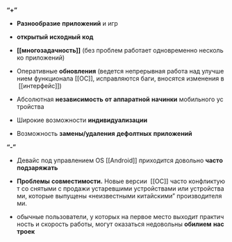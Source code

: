 **“+”**
- **Разнообразие** **приложений** и игр
    
- **открытый** **исходный** **код** 
    
- **[[многозадачность]]** (без проблем работает одновременно несколько приложений)
    
-   Оперативные **обновления** (ведется непрерывная работа над улучшением функционала [[ОС]], исправляются баги, вносятся изменения в [[интерфейс]])
    
-  Абсолютная **независимость** **от** **аппаратной** **начинки** мобильного устройства
    
- Широкие возможности **индивидуализации**
    
-  Возможность **замены/удаления** **дефолтных** **приложений**
    
**“-”**
- Девайс под управлением OS [[Android]] приходится довольно **часто** **подзаряжать**
    
-  **Проблемы** **совместимости.** Новые версии  [[ОС]] часто конфликтуют со снятыми с продажи устаревшими устройствами или устройствами, которые выпущены «неизвестными китайскими” производителями.
    
-  обычные пользователи, у которых на первое место выходит практичность и скорость работы, могут оказаться недовольны **обилием** **настроек**
    